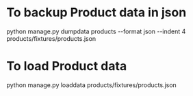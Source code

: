 # To backup Product data in json

python manage.py dumpdata products --format json --indent 4 products/fixtures/products.json

# To load Product data

 python manage.py loaddata products/fixtures/products.json
